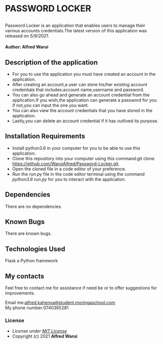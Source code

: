 # PASSWORD LOCKER
## 
Password Locker is an application that enables users to manage their various accounts credentials.The latest version of this application was released on *5/9/2021*.
#### Author: **Alfred Warui**
## Description of the application
* For you to use the application you must have created an account in the application.
* After creating an account,a user can store his/her existing account credentials that includes:account name,username and password.
* You can also go ahead and generate an account credential from the application.If you wish,the application can generate a password for you if not,you can input the one you want.
* You can also view the account credentials that you have stored in the application.
* Lastly,you can delete an account credential if it has outlived its purpose.
## Installation Requirements
  * Install python3.6 in your computer for you to be able to use this application.
  * Clone this repository into your computer using this command:git clone https://github.com/WaruiAlfred/Password-Locker.git.
  * Open the cloned file in a code editor of your preference.
  * Run the *run.py* file in the code editor terminal using the command *python3.6 run.py* for you to interact with the application.
## Dependencies
There are no dependencies.
## Known Bugs
There are known bugs.
## Technologies Used
Flask a Python framework
## My contacts
Feel free to contact me for assistance if need be or to offer suggestions for improvements.

Email me:alfred.kahenya@student.moringaschool.com\
My phone number:0740365281
### License
* *License under [MIT License](LICENSE)*
* Copyright (c) 2021 **Alfred Warui**
